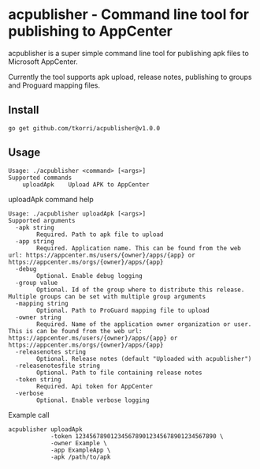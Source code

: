 acpublisher - Command line tool for publishing to AppCenter
===========================================================

acpublisher is a super simple command line tool for publishing apk files to
Microsoft AppCenter.

Currently the tool supports apk upload, release notes, publishing to groups and
Proguard mapping files.

## Install

    go get github.com/tkorri/acpublisher@v1.0.0
    
## Usage

    Usage: ./acpublisher <command> [<args>]
    Supported commands
        uploadApk    Upload APK to AppCenter

uploadApk command help

    Usage: ./acpublisher uploadApk [<args>]
    Supported arguments
      -apk string
            Required. Path to apk file to upload
      -app string
            Required. Application name. This can be found from the web url: https://appcenter.ms/users/{owner}/apps/{app} or https://appcenter.ms/orgs/{owner}/apps/{app}
      -debug
            Optional. Enable debug logging
      -group value
            Optional. Id of the group where to distribute this release. Multiple groups can be set with multiple group arguments
      -mapping string
            Optional. Path to ProGuard mapping file to upload
      -owner string
            Required. Name of the application owner organization or user. This is can be found from the web url: https://appcenter.ms/users/{owner}/apps/{app} or https://appcenter.ms/orgs/{owner}/apps/{app}
      -releasenotes string
            Optional. Release notes (default "Uploaded with acpublisher")
      -releasenotesfile string
            Optional. Path to file containing release notes
      -token string
            Required. Api token for AppCenter
      -verbose
            Optional. Enable verbose logging

Example call

    acpublisher uploadApk
                -token 1234567890123456789012345678901234567890 \
                -owner Example \
                -app ExampleApp \
                -apk /path/to/apk
